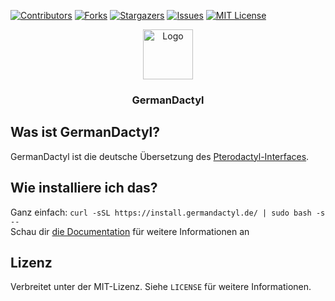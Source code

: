 [![Contributors][contributors-shield]][contributors-url]
[![Forks][forks-shield]][forks-url]
[![Stargazers][stars-shield]][stars-url]
[![Issues][issues-shield]][issues-url]
[![MIT License][license-shield]][license-url]

<p align="center">
  <a href="https://github.com/pavl21/GermanDactyl">
    <img src="https://raw.githubusercontent.com/pavl21/GermanDactyl/main/docs/assets/images/logo.png" alt="Logo" width="80" height="80">
  </a>
</p>
<h3 align="center">GermanDactyl</h3>

## Was ist GermanDactyl?

GermanDactyl ist die deutsche Übersetzung des [Pterodactyl-Interfaces](https://pterodactyl.io/).

## Wie installiere ich das?
Ganz einfach: `curl -sSL https://install.germandactyl.de/ | sudo bash -s --`  
Schau dir [die Documentation](https://germandactyl.de/installation/) für weitere Informationen an

## Lizenz

Verbreitet unter der MIT-Lizenz. Siehe `LICENSE` für weitere Informationen.

[contributors-shield]: https://img.shields.io/github/contributors/pavl21/GermanDactyl.svg?style=for-the-badge

[contributors-url]: https://github.com/pavl21/GermanDactyl/graphs/contributors

[forks-shield]: https://img.shields.io/github/forks/pavl21/GermanDactyl.svg?style=for-the-badge

[forks-url]: https://github.com/pavl21/GermanDactyl/network/members

[stars-shield]: https://img.shields.io/github/stars/pavl21/GermanDactyl.svg?style=for-the-badge

[stars-url]: https://github.com/pavl21/GermanDactyl/stargazers

[issues-shield]: https://img.shields.io/github/issues/pavl21/GermanDactyl.svg?style=for-the-badge

[issues-url]: https://github.com/pavl21/GermanDactyl/issues

[license-shield]: https://img.shields.io/github/license/pavl21/GermanDactyl.svg?style=for-the-badge

[license-url]: https://github.com/pavl21/GermanDactyl/blob/master/LICENSE
